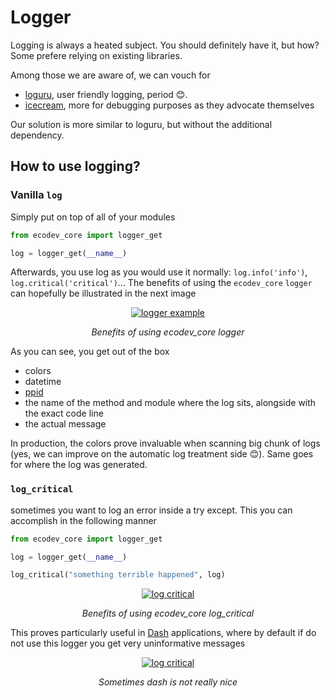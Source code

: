 # Logger

Logging is always a heated subject. You should definitely have it, but how? Some prefere relying on existing libraries.

Among those we are aware of, we can vouch for

- <a href=https://github.com/Delgan/loguru class="external-link" target="_blank">loguru</a>, user friendly logging, period 😊.
- <a href=https://github.com/gruns/icecream class="external-link" target="_blank">icecream</a>, more for debugging purposes as they advocate themselves

Our solution is more similar to loguru, but without the additional dependency.


## How to use logging?

### Vanilla `log`

Simply put on top of all of your modules

```python
from ecodev_core import logger_get

log = logger_get(__name__)
```

Afterwards, you use log as you would use it normally: `log.info('info')`, `log.critical('critical')`...
The benefits of using the `ecodev_core` `logger` can hopefully be illustrated in the next image

<p align="center">
  <a href="/img/ecodev_core/logging.png"><img src="/img/ecodev_core/logging.png" alt="logger example"></a>
</p>
<p align="center">
    <em>Benefits of using ecodev_core logger</em>
</p>
<p align="center">
</p>

As you can see, you get out of the box

- colors
- datetime
-  <a href=https://en.wikipedia.org/wiki/Process_identifier class="external-link" target="_blank">ppid</a>
- the name of the method and module where the log sits, alongside with the exact code line
- the actual message

In production, the colors prove invaluable when scanning big chunk of logs (yes, we can improve on the automatic log treatment side  😊). Same goes for where the log was generated.

### `log_critical`

sometimes you want to log an error inside a try except. This you can accomplish in the following manner

```python
from ecodev_core import logger_get

log = logger_get(__name__)

log_critical("something terrible happened", log)
```

<p align="center">
  <a href="/img/ecodev_core/log_critical.png"><img src="/img/ecodev_core/log_critical.png" alt="log critical"></a>
</p>
<p align="center">
    <em>Benefits of using ecodev_core log_critical</em>
</p>
<p align="center">
</p>

This proves particularly useful in <a href=https://dash.plotly.com/ class="external-link" target="_blank">Dash</a> applications, where by default if do not use this logger you
get very uninformative messages

<p align="center">
  <a href="/img/ecodev_core/log_dash.png"><img src="/img/ecodev_core/log_dash.png" alt="log critical"></a>
</p>
<p align="center">
    <em>Sometimes dash is not really nice</em>
</p>
<p align="center">
</p>